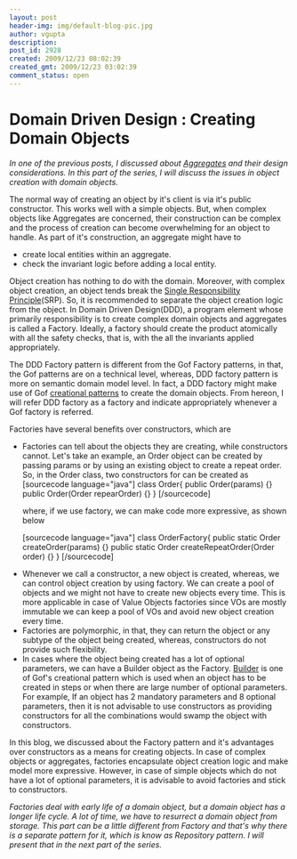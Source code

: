 ```yaml
---
layout: post
header-img: img/default-blog-pic.jpg
author: vgupta
description: 
post_id: 2928
created: 2009/12/23 08:02:39
created_gmt: 2009/12/23 03:02:39
comment_status: open
---
```


# Domain Driven Design : Creating Domain Objects

<p><em>In one of the previous posts, I discussed about <a href="http://xebee.xebia.in/2009/12/17/domain-driven-design-aggregates/">Aggregates</a> and their design considerations. In this part of the series, I will discuss the issues in object creation with domain objects.
</em></p>
<p>The normal way of creating an object by it's client is via it's public constructor. This works well with a simple objects. But, when complex objects like Aggregates are concerned, their construction can be complex and the process of creation can become overwhelming for an object to handle. As part of it's construction, an aggregate might have to
<ul>
    <li>create local entities within an aggregate.</li>
    <li>check the invariant logic before adding a local entity.</li>
</ul>
Object creation has nothing to do with the domain. Moreover, with complex object creation, an object tends break the <a href="http://en.wikipedia.org/wiki/Single_responsibility_principle">Single Responsibility Principle</a>(SRP). So, it is recommended to separate the object creation logic from the object. In Domain Driven Design(DDD), a program element whose primarily responsibility is to create complex domain objects and aggregates is called a Factory. Ideally, a factory should create the product atomically with all the safety checks, that is, with the all the invariants applied appropriately.<!--more--></p>
<p>The DDD Factory pattern is different from the Gof Factory patterns, in that, the Gof patterns are on a technical level, whereas, DDD factory pattern is more on semantic domain model level. In fact, a DDD factory might make use of Gof <a href="http://en.wikipedia.org/wiki/Creational_pattern">creational patterns</a> to create the domain objects. From hereon, I will refer DDD factory as a factory and indicate appropriately whenever a Gof factory is referred.</p>
<p>Factories have several benefits over constructors, which are
<ul>
    <li>Factories can tell about the objects they are creating, while constructors cannot. Let's take an example, an Order object can be created by passing params or by using an existing object to create a repeat order. So, in the Order class, two constructors for can be created as
[sourcecode language="java"]
class Order{
  public Order(params) {}
  public Order(Order repearOrder) {}
}
[/sourcecode]</p>
<p>where, if we use factory, we can make code more expressive, as shown below</p>
<p>[sourcecode language="java"]
class OrderFactory{
  public static Order createOrder(params) {}
  public static Order createRepeatOrder(Order order) {}
}
[/sourcecode]</li>
    <li>Whenever we call a constructor, a new object is created, whereas, we can control object creation by using factory. We can create a pool of objects and we might not have to create new objects every time. This is more applicable in case of Value Objects factories since VOs are mostly immutable we can keep a pool of VOs and avoid new object creation every time.</li>
    <li>Factories are polymorphic, in that, they can return the object or any subtype of the object being created, whereas, constructors do not provide such flexibility.</li>
    <li>In cases where the object being created has a lot of optional parameters, we can have a Builder object as the Factory. <a href="http://en.wikipedia.org/wiki/Builder_pattern">Builder</a> is one of Gof's creational pattern which is used when an object has to be created in steps or when there are large number of optional parameters. For example, If an object has 2 mandatory parameters and 8 optional parameters, then it is not advisable to use constructors as providing constructors for all the combinations would swamp the object with constructors.</li>
</ul>
In this blog, we discussed about the Factory pattern and it's advantages over constructors as a means for creating objects. In case of complex objects or aggregates, factories encapsulate object creation logic and make model more expressive. However, in case of simple objects which do not have a lot of optional parameters, it is advisable to avoid factories and stick to constructors.</p>
<p><em>Factories deal with early life of a domain object, but a domain object has a longer life cycle. A lot of time, we have to resurrect a domain object from storage. This part can be a little different from Factory and that's why there is a separate pattern for it, which is know as Repository pattern. I will present that in the next part of the series.</em>
<div id="_mcePaste" style="overflow: hidden; position: absolute; left: -10000px; top: 141px; width: 1px; height: 1px;">Let's look at the</div></p>